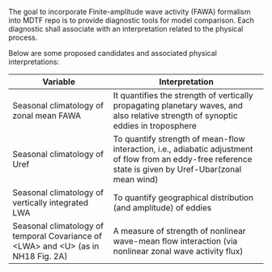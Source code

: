 The goal to incorporate Finite-amplitude wave activity (FAWA) formalism into MDTF repo is to provide diagnostic tools for model comparison. Each diagnostic shall associate with an interpretation related to the physical process.

Below are some proposed candidates and associated physical interpretations:

| Variable                                                                              | Interpretation                                                                                                                                             |
|---------------------------------------------------------------------------------------|------------------------------------------------------------------------------------------------------------------------------------------------------------|
| Seasonal climatology of zonal mean FAWA                                               | It quantifies the strength of vertically propagating planetary waves, and also relative strength of synoptic eddies in troposphere|
| Seasonal climatology of Uref                                                          | To quantify strength of mean-flow interaction, i.e., adiabatic adjustment of flow from an eddy-free reference state is given by Uref-Ubar(zonal mean wind) |
| Seasonal climatology of vertically integrated LWA                                     | To quantify geographical distribution (and amplitude) of eddies|
| Seasonal climatology of temporal Covariance of \<LWA\> and \<U\> (as in NH18 Fig. 2A) |A measure of strength of nonlinear wave-mean flow interaction (via nonlinear zonal wave activity flux)|

